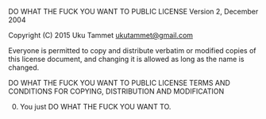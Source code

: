 DO WHAT THE FUCK YOU WANT TO PUBLIC LICENSE
Version 2, December 2004

Copyright (C) 2015 Uku Tammet <ukutammet@gmail.com>

Everyone is permitted to copy and distribute verbatim or modified
copies of this license document, and changing it is allowed as long
as the name is changed.

DO WHAT THE FUCK YOU WANT TO PUBLIC LICENSE
TERMS AND CONDITIONS FOR COPYING, DISTRIBUTION AND MODIFICATION

0. You just DO WHAT THE FUCK YOU WANT TO.
